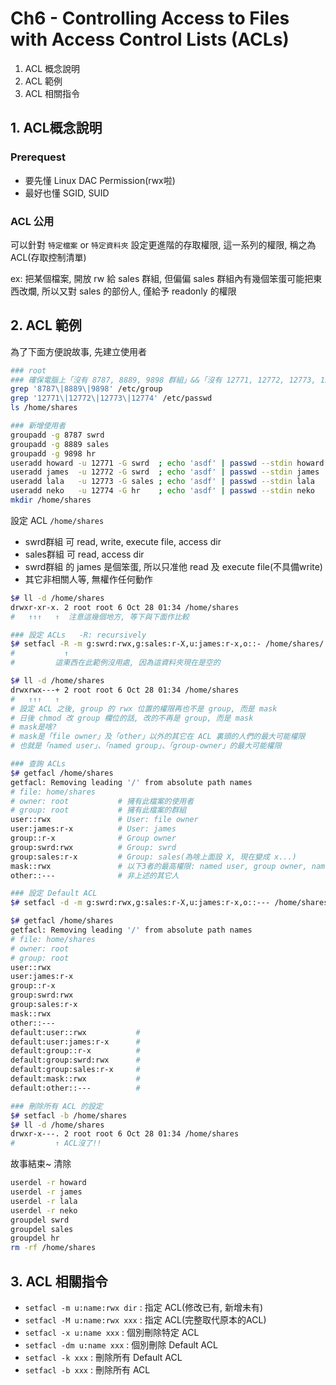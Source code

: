 # Ch6  - Controlling Access to Files with Access Control Lists (ACLs)

1. ACL 概念說明
2. ACL 範例
3. ACL 相關指令


## 1. ACL概念說明

### Prerequest

- 要先懂 Linux DAC Permission(rwx啦)
- 最好也懂 SGID, SUID


### ACL 公用

可以針對 `特定檔案` or `特定資料夾` 設定更進階的存取權限, 這一系列的權限, 稱之為 ACL(存取控制清單)

ex: 把某個檔案, 開放 rw 給 sales 群組, 但偏偏 sales 群組內有幾個笨蛋可能把東西改爛, 所以又對 sales 的部份人, 僅給予 readonly 的權限


## 2. ACL 範例

為了下面方便說故事, 先建立使用者

```sh
### root
### 確保電腦上「沒有 8787, 8889, 9898 群組」&&「沒有 12771, 12772, 12773, 12774 使用者」&&「沒有 /home/shares」
grep '8787\|8889\|9898' /etc/group
grep '12771\|12772\|12773\|12774' /etc/passwd
ls /home/shares

### 新增使用者
groupadd -g 8787 swrd
groupadd -g 8889 sales
groupadd -g 9898 hr
useradd howard -u 12771 -G swrd  ; echo 'asdf' | passwd --stdin howard
useradd james  -u 12772 -G swrd  ; echo 'asdf' | passwd --stdin james
useradd lala   -u 12773 -G sales ; echo 'asdf' | passwd --stdin lala
useradd neko   -u 12774 -G hr    ; echo 'asdf' | passwd --stdin neko
mkdir /home/shares
```

設定 ACL `/home/shares`
- swrd群組 可 read, write, execute file, access dir
- sales群組 可 read, access dir
- swrd群組 的 james 是個笨蛋, 所以只准他 read 及 execute file(不具備write)
- 其它非相關人等, 無權作任何動作

```sh
$# ll -d /home/shares
drwxr-xr-x. 2 root root 6 Oct 28 01:34 /home/shares
#   ↑↑↑   ↑  注意這幾個地方, 等下與下面作比較

### 設定 ACLs   -R: recursively
$# setfacl -R -m g:swrd:rwx,g:sales:r-X,u:james:r-x,o::- /home/shares/
#           ↑
#         這東西在此範例沒用處, 因為這資料夾現在是空的

$# ll -d /home/shares
drwxrwx---+ 2 root root 6 Oct 28 01:34 /home/shares
#   ↑↑↑   ↑
# 設定 ACL 之後, group 的 rwx 位置的權限再也不是 group, 而是 mask
# 日後 chmod 改 group 欄位的話, 改的不再是 group, 而是 mask
# mask是啥? 
# mask是「file owner」及「other」以外的其它在 ACL 裏頭的人們的最大可能權限
# 也就是「named user」、「named group」、「group-owner」的最大可能權限

### 查詢 ACLs
$# getfacl /home/shares
getfacl: Removing leading '/' from absolute path names
# file: home/shares
# owner: root           # 擁有此檔案的使用者
# group: root           # 擁有此檔案的群組
user::rwx               # User: file owner
user:james:r-x          # User: james
group::r-x              # Group owner
group:swrd:rwx          # Group: swrd
group:sales:r-x         # Group: sales(為啥上面設 X, 現在變成 x...)
mask::rwx               # 以下3者的最高權限: named user, group owner, named groups (也就是, 不包含 file owner 及 other)
other::---              # 非上述的其它人

### 設定 Default ACL
$# setfacl -d -m g:swrd:rwx,g:sales:r-X,u:james:r-x,o::--- /home/shares/

$# getfacl /home/shares
getfacl: Removing leading '/' from absolute path names
# file: home/shares
# owner: root
# group: root
user::rwx
user:james:r-x
group::r-x
group:swrd:rwx
group:sales:r-x
mask::rwx
other::---
default:user::rwx           # 
default:user:james:r-x      # 
default:group::r-x          # 
default:group:swrd:rwx      # 
default:group:sales:r-x     # 
default:mask::rwx           # 
default:other::---          # 

### 刪除所有 ACL 的設定
$# setfacl -b /home/shares
$# ll -d /home/shares
drwxr-x---. 2 root root 6 Oct 28 01:34 /home/shares
#         ↑ ACL沒了!!
```


故事結束~ 清除

```sh
userdel -r howard
userdel -r james
userdel -r lala
userdel -r neko
groupdel swrd
groupdel sales
groupdel hr
rm -rf /home/shares
```


## 3. ACL 相關指令

- `setfacl -m u:name:rwx dir`   : 指定 ACL(修改已有, 新增未有)
- `setfacl -M u:name:rwx xxx`   : 指定 ACL(完整取代原本的ACL)
- `setfacl -x u:name xxx`       : 個別刪除特定 ACL
- `setfacl -dm u:name xxx`      : 個別刪除 Default ACL
- `setfacl -k xxx`              : 刪除所有 Default ACL
- `setfacl -b xxx`              : 刪除所有 ACL

